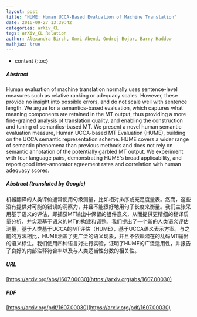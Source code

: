 ```yaml
---
layout: post
title: "HUME: Human UCCA-Based Evaluation of Machine Translation"
date: 2016-09-27 13:39:42
categories: arXiv_CL
tags: arXiv_CL Relation
author: Alexandra Birch, Omri Abend, Ondrej Bojar, Barry Haddow
mathjax: true
---
```


* content
{:toc}

##### Abstract
Human evaluation of machine translation normally uses sentence-level measures such as relative ranking or adequacy scales. However, these provide no insight into possible errors, and do not scale well with sentence length. We argue for a semantics-based evaluation, which captures what meaning components are retained in the MT output, thus providing a more fine-grained analysis of translation quality, and enabling the construction and tuning of semantics-based MT. We present a novel human semantic evaluation measure, Human UCCA-based MT Evaluation (HUME), building on the UCCA semantic representation scheme. HUME covers a wider range of semantic phenomena than previous methods and does not rely on semantic annotation of the potentially garbled MT output. We experiment with four language pairs, demonstrating HUME's broad applicability, and report good inter-annotator agreement rates and correlation with human adequacy scores.

##### Abstract (translated by Google)
机器翻译的人类评价通常使用句级测量，比如相对排序或充足度量表。然而，这些没有提供对可能的错误的洞察力，并且不能很好地用句子长度来衡量。我们主张采用基于语义的评估，即捕获MT输出中保留的组件意义，从而提供更精细的翻译质量分析，并实现基于语义的MT的构建和调整。我们提出了一个新的人类语义评估测量，基于人类基于UCCA的MT评估（HUME），基于UCCA语义表示方案。与之前的方法相比，HUME涵盖了更广泛的语义现象，并且不依赖潜在的乱码MT输出的语义标注。我们使用四种语言对进行实验，证明了HUME的广泛适用性，并报告了良好的内部注释符合率以及与人类适当性分数的相关性。

##### URL
[https://arxiv.org/abs/1607.00030](https://arxiv.org/abs/1607.00030)

##### PDF
[https://arxiv.org/pdf/1607.00030](https://arxiv.org/pdf/1607.00030)

